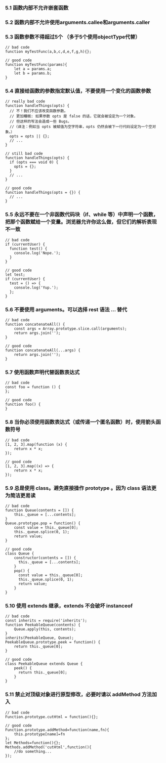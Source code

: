 ### 5.1 函数内部不允许嵌套函数

### 5.2 函数内部不允许使用arguments.callee和arguments.caller

### 5.3 函数参数不得超过5个 （多于5个使用objectType代替）
```
// bad code
function myTestFunc(a,b,c,d,e,f,g,h){};

// good code
function myTestFunc(params){
    let a = params.a;
    let b = params.b;
}
```

### 5.4 直接给函数的参数指定默认值，不要使用一个变化的函数参数
```
// really bad code
function handleThings(opts) {
  // 不！我们不应该改变函数参数。
  // 更加糟糕: 如果参数 opts 是 false 的话，它就会被设定为一个对象。
  // 但这样的写法会造成一些 Bugs。
  //（译注：例如当 opts 被赋值为空字符串，opts 仍然会被下一行代码设定为一个空对象。）
  opts = opts || {};
  // ...
}

// still bad code
function handleThings(opts) {
  if (opts === void 0) {
    opts = {};
  }
  // ...
}

// good code
function handleThings(opts = {}) {
  // ...
}
```

### 5.5 永远不要在一个非函数代码块（if、while 等）中声明一个函数，把那个函数赋给一个变量。浏览器允许你这么做，但它们的解析表现不一致
```
// bad code
if (currentUser) {
  function test() {
    console.log('Nope.');
  }
}

// good code
let test;
if (currentUser) {
  test = () => {
    console.log('Yup.');
  };
}
```

### 5.6 不要使用 arguments。可以选择 rest 语法 ... 替代
```
// bad code
function concatenateAll() {
    const args = Array.prototype.slice.call(arguments);
    return args.join('');
}

// good code
function concatenateAll(...args) {
    return args.join('');
}
```

### 5.7 使用函数声明代替函数表达式
```
// bad code
const foo = function () {
};

// good code
function foo() {
}
```

### 5.8 当你必须使用函数表达式（或传递一个匿名函数）时，使用箭头函数符号
```
// bad code
[1, 2, 3].map(function (x) {
    return x * x;
});

// good code
[1, 2, 3].map((x) => {
    return x * x;
});
```

### 5.9 总是使用 class。避免直接操作 prototype 。因为 class 语法更为简洁更易读
```
// bad code
function Queue(contents = []) {
    this._queue = [...contents];
}
Queue.prototype.pop = function() {
    const value = this._queue[0];
    this._queue.splice(0, 1);
    return value;
}

// good code
class Queue {
    constructor(contents = []) {
      this._queue = [...contents];
    }
    pop() {
      const value = this._queue[0];
      this._queue.splice(0, 1);
      return value;
    }
}
```

### 5.10 使用 extends 继承，extends 不会破坏 instanceof
```
// bad code
const inherits = require('inherits');
function PeekableQueue(contents) {
    Queue.apply(this, contents);
}
inherits(PeekableQueue, Queue);
PeekableQueue.prototype.peek = function() {
    return this._queue[0];
}

// good code
class PeekableQueue extends Queue {
    peek() {
      return this._queue[0];
    }
}
```

### 5.11 禁止对顶级对象进行原型修改，必要时请以 addMethod 方法加入
```
// bad code
Function.prototype.cutHtml = function(){};

// good code
Function.prototype.addMethod=function(name,fn){
    this.prototype[name]=fn
};
let Methods=function(){};
Methods.addMethod('cutHtml',function(){
    //do something...
});

```



